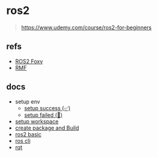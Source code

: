 # ros2
> https://www.udemy.com/course/ros2-for-beginners

## refs
- [ROS2 Foxy](https://docs.ros.org/en/foxy/index.html)
- [RMF](https://osrf.github.io/ros2multirobotbook/)

## docs
- setup env
  - [setup success (✅)](./docs/setup_success.md)
  - [setup failed (🚫)](./docs/setup_failed.md)
- [setup workspace](./docs/setup_workspace.md)
- [create package and Build](./docs/create_package_and_build.md)
- [ros2 basic](./docs/ros2.md)
- [ros cli](./docs/cli.md)
- [rqt](./docs/rqt.md)


